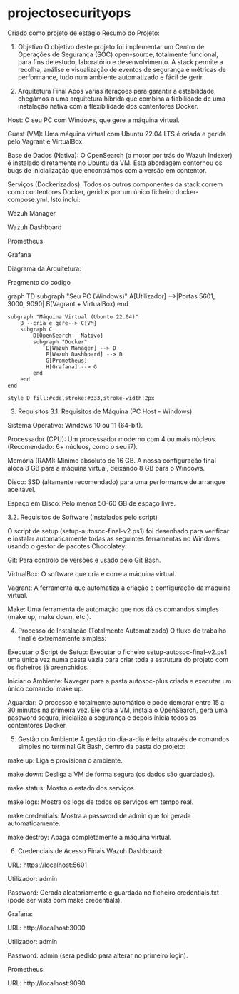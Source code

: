 # projectosecurityops
Criado como projeto de estagio
Resumo do Projeto: 
1. Objetivo
O objetivo deste projeto foi implementar um Centro de Operações de Segurança (SOC) open-source, totalmente funcional, para fins de estudo, laboratório e desenvolvimento. A stack permite a recolha, análise e visualização de eventos de segurança e métricas de performance, tudo num ambiente automatizado e fácil de gerir.

2. Arquitetura Final
Após várias iterações para garantir a estabilidade, chegámos a uma arquitetura híbrida que combina a fiabilidade de uma instalação nativa com a flexibilidade dos contentores Docker.

Host: O seu PC com Windows, que gere a máquina virtual.

Guest (VM): Uma máquina virtual com Ubuntu 22.04 LTS é criada e gerida pelo Vagrant e VirtualBox.

Base de Dados (Nativa): O OpenSearch (o motor por trás do Wazuh Indexer) é instalado diretamente no Ubuntu da VM. Esta abordagem contornou os bugs de inicialização que encontrámos com a versão em contentor.

Serviços (Dockerizados): Todos os outros componentes da stack correm como contentores Docker, geridos por um único ficheiro docker-compose.yml. Isto inclui:

Wazuh Manager

Wazuh Dashboard

Prometheus

Grafana

Diagrama da Arquitetura:

Fragmento do código

graph TD
    subgraph "Seu PC (Windows)"
        A[Utilizador] -->|Portas 5601, 3000, 9090| B(Vagrant + VirtualBox)
    end

    subgraph "Máquina Virtual (Ubuntu 22.04)"
        B --cria e gere--> C{VM}
        subgraph C
            D[OpenSearch - Nativo]
            subgraph "Docker"
                E[Wazuh Manager] --> D
                F[Wazuh Dashboard] --> D
                G[Prometheus]
                H[Grafana] --> G
            end
        end
    end

    style D fill:#cde,stroke:#333,stroke-width:2px
3. Requisitos
3.1. Requisitos de Máquina (PC Host - Windows)

Sistema Operativo: Windows 10 ou 11 (64-bit).

Processador (CPU): Um processador moderno com 4 ou mais núcleos. (Recomendado: 6+ núcleos, como o seu i7).

Memória (RAM): Mínimo absoluto de 16 GB. A nossa configuração final aloca 8 GB para a máquina virtual, deixando 8 GB para o Windows.

Disco: SSD (altamente recomendado) para uma performance de arranque aceitável.

Espaço em Disco: Pelo menos 50-60 GB de espaço livre.

3.2. Requisitos de Software (Instalados pelo script)

O script de setup (setup-autosoc-final-v2.ps1) foi desenhado para verificar e instalar automaticamente todas as seguintes ferramentas no Windows usando o gestor de pacotes Chocolatey:

Git: Para controlo de versões e usado pelo Git Bash.

VirtualBox: O software que cria e corre a máquina virtual.

Vagrant: A ferramenta que automatiza a criação e configuração da máquina virtual.

Make: Uma ferramenta de automação que nos dá os comandos simples (make up, make down, etc.).

4. Processo de Instalação (Totalmente Automatizado)
O fluxo de trabalho final é extremamente simples:

Executar o Script de Setup: Executar o ficheiro setup-autosoc-final-v2.ps1 uma única vez numa pasta vazia para criar toda a estrutura do projeto com os ficheiros já preenchidos.

Iniciar o Ambiente: Navegar para a pasta autosoc-plus criada e executar um único comando: make up.

Aguardar: O processo é totalmente automático e pode demorar entre 15 a 30 minutos na primeira vez. Ele cria a VM, instala o OpenSearch, gera uma password segura, inicializa a segurança e depois inicia todos os contentores Docker.

5. Gestão do Ambiente
A gestão do dia-a-dia é feita através de comandos simples no terminal Git Bash, dentro da pasta do projeto:

make up: Liga e provisiona o ambiente.

make down: Desliga a VM de forma segura (os dados são guardados).

make status: Mostra o estado dos serviços.

make logs: Mostra os logs de todos os serviços em tempo real.

make credentials: Mostra a password de admin que foi gerada automaticamente.

make destroy: Apaga completamente a máquina virtual.

6. Credenciais de Acesso Finais
Wazuh Dashboard:

URL: https://localhost:5601

Utilizador: admin

Password: Gerada aleatoriamente e guardada no ficheiro credentials.txt (pode ser vista com make credentials).

Grafana:

URL: http://localhost:3000

Utilizador: admin

Password: admin (será pedido para alterar no primeiro login).

Prometheus:

URL: http://localhost:9090
